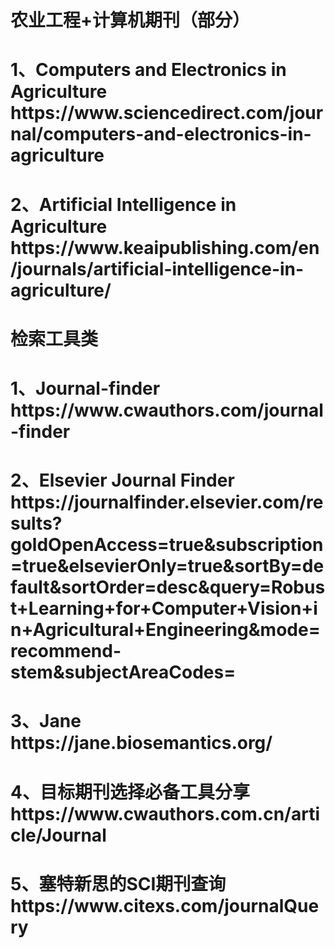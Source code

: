 # 农业工程+计算机期刊（部分）
<h1>1、Computers and Electronics in Agriculture https://www.sciencedirect.com/journal/computers-and-electronics-in-agriculture</h1>
<h1>2、Artificial Intelligence in Agriculture https://www.keaipublishing.com/en/journals/artificial-intelligence-in-agriculture/</h1>

# 检索工具类
<h1>1、Journal-finder https://www.cwauthors.com/journal-finder</h1>
<h1>2、Elsevier Journal Finder https://journalfinder.elsevier.com/results?goldOpenAccess=true&subscription=true&elsevierOnly=true&sortBy=default&sortOrder=desc&query=Robust+Learning+for+Computer+Vision+in+Agricultural+Engineering&mode=recommend-stem&subjectAreaCodes=</h1>
<h1>3、Jane https://jane.biosemantics.org/</h1>
<h1>4、目标期刊选择必备工具分享 https://www.cwauthors.com.cn/article/Journal</h1>
<h1>5、塞特新思的SCI期刊查询 https://www.citexs.com/journalQuery</h1>
